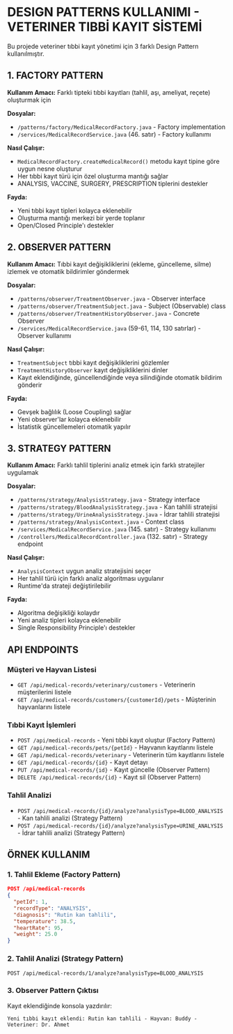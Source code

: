 # DESIGN PATTERNS KULLANIMI - VETERINER TIBBİ KAYIT SİSTEMİ

Bu projede veteriner tıbbi kayıt yönetimi için 3 farklı Design Pattern kullanılmıştır.

## 1. FACTORY PATTERN

**Kullanım Amacı:** Farklı tipteki tıbbi kayıtları (tahlil, aşı, ameliyat, reçete) oluşturmak için

**Dosyalar:**
- `/patterns/factory/MedicalRecordFactory.java` - Factory implementation
- `/services/MedicalRecordService.java` (46. satır) - Factory kullanımı

**Nasıl Çalışır:**
- `MedicalRecordFactory.createMedicalRecord()` metodu kayıt tipine göre uygun nesne oluşturur
- Her tıbbi kayıt türü için özel oluşturma mantığı sağlar
- ANALYSIS, VACCINE, SURGERY, PRESCRIPTION tiplerini destekler

**Fayda:**
- Yeni tıbbi kayıt tipleri kolayca eklenebilir
- Oluşturma mantığı merkezi bir yerde toplanır
- Open/Closed Principle'ı destekler

## 2. OBSERVER PATTERN

**Kullanım Amacı:** Tıbbi kayıt değişikliklerini (ekleme, güncelleme, silme) izlemek ve otomatik bildirimler göndermek

**Dosyalar:**
- `/patterns/observer/TreatmentObserver.java` - Observer interface
- `/patterns/observer/TreatmentSubject.java` - Subject (Observable) class
- `/patterns/observer/TreatmentHistoryObserver.java` - Concrete Observer
- `/services/MedicalRecordService.java` (59-61, 114, 130 satırlar) - Observer kullanımı

**Nasıl Çalışır:**
- `TreatmentSubject` tıbbi kayıt değişikliklerini gözlemler
- `TreatmentHistoryObserver` kayıt değişikliklerini dinler
- Kayıt eklendiğinde, güncellendiğinde veya silindiğinde otomatik bildirim gönderir

**Fayda:**
- Gevşek bağlılık (Loose Coupling) sağlar
- Yeni observer'lar kolayca eklenebilir
- İstatistik güncellemeleri otomatik yapılır

## 3. STRATEGY PATTERN

**Kullanım Amacı:** Farklı tahlil tiplerini analiz etmek için farklı stratejiler uygulamak

**Dosyalar:**
- `/patterns/strategy/AnalysisStrategy.java` - Strategy interface
- `/patterns/strategy/BloodAnalysisStrategy.java` - Kan tahlili stratejisi
- `/patterns/strategy/UrineAnalysisStrategy.java` - İdrar tahlili stratejisi
- `/patterns/strategy/AnalysisContext.java` - Context class
- `/services/MedicalRecordService.java` (145. satır) - Strategy kullanımı
- `/controllers/MedicalRecordController.java` (132. satır) - Strategy endpoint

**Nasıl Çalışır:**
- `AnalysisContext` uygun analiz stratejisini seçer
- Her tahlil türü için farklı analiz algoritması uygulanır
- Runtime'da strateji değiştirilebilir

**Fayda:**
- Algoritma değişikliği kolaydır
- Yeni analiz tipleri kolayca eklenebilir
- Single Responsibility Principle'ı destekler

## API ENDPOINTS

### Müşteri ve Hayvan Listesi
- `GET /api/medical-records/veterinary/customers` - Veterinerin müşterilerini listele
- `GET /api/medical-records/customers/{customerId}/pets` - Müşterinin hayvanlarını listele

### Tıbbi Kayıt İşlemleri
- `POST /api/medical-records` - Yeni tıbbi kayıt oluştur (Factory Pattern)
- `GET /api/medical-records/pets/{petId}` - Hayvanın kayıtlarını listele
- `GET /api/medical-records/veterinary` - Veterinerin tüm kayıtlarını listele
- `GET /api/medical-records/{id}` - Kayıt detayı
- `PUT /api/medical-records/{id}` - Kayıt güncelle (Observer Pattern)
- `DELETE /api/medical-records/{id}` - Kayıt sil (Observer Pattern)

### Tahlil Analizi
- `POST /api/medical-records/{id}/analyze?analysisType=BLOOD_ANALYSIS` - Kan tahlili analizi (Strategy Pattern)
- `POST /api/medical-records/{id}/analyze?analysisType=URINE_ANALYSIS` - İdrar tahlili analizi (Strategy Pattern)

## ÖRNEK KULLANIM

### 1. Tahlil Ekleme (Factory Pattern)
```json
POST /api/medical-records
{
  "petId": 1,
  "recordType": "ANALYSIS",
  "diagnosis": "Rutin kan tahlili",
  "temperature": 38.5,
  "heartRate": 95,
  "weight": 25.0
}
```

### 2. Tahlil Analizi (Strategy Pattern)
```
POST /api/medical-records/1/analyze?analysisType=BLOOD_ANALYSIS
```

### 3. Observer Pattern Çıktısı
Kayıt eklendiğinde konsola yazdırılır:
```
Yeni tıbbi kayıt eklendi: Rutin kan tahlili - Hayvan: Buddy - Veteriner: Dr. Ahmet
```

